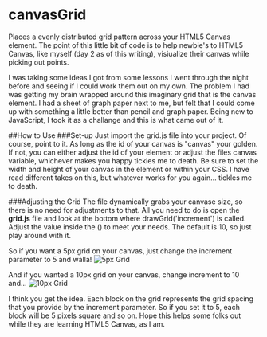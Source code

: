 canvasGrid
==========

Places a evenly distributed grid pattern across your HTML5 Canvas element. The point of this little bit of code is to help newbie's to HTML5 Canvas, like myself (day 2 as of this writing), visiualize their canvas while picking out points. 

I was taking some ideas I got from some lessons I went through the night before and seeing if I could work them out on my own. The problem I had was getting my brain wrapped around this imaginary grid that is the canvas element. I had a sheet of graph paper next to me, but felt that I could come up with something a little better than pencil and graph paper. Being new to JavaScript, I took it as a challange and this is what came out of it.

##How to Use
###Set-up
Just import the grid.js file into your project. Of course, point to it. As long as the id of your canvas is "canvas" your golden. If not, you can either adjust the id of your element or adjust the files canvas variable, whichever makes you happy tickles me to death. Be sure to set the width and height of your canvas in the element or within your CSS. I have read different takes on this, but whatever works for you again... tickles me to death. 

###Adjusting the Grid
The file dynamically grabs your canvase size, so there is no need for adjustments to that. All you need to do is open the **grid.js** file and look at the bottom where drawGrid('increment') is called. Adjust the value inside the () to meet your needs. The default is 10, so just play around with it.

So if you want a 5px grid on your canvas, just change the increment parameter to 5 and walla! 
![5px Grid](https://lh4.googleusercontent.com/-1LcHfAl5rzA/USqilSKscbI/AAAAAAAACDc/gnwbIfbX0k0/w904-h428-o-k/5pixel.PNG "5px Grid on Canvas")

And if you wanted a 10px grid on your canvas, change increment to 10 and...
![10px Grid](https://lh3.googleusercontent.com/-HGWLgSdSQC4/USqiks4qbMI/AAAAAAAACDM/EIPokXwpV-M/w839-h395-o-k/10pixel.PNG "10px Grid on Canvas")

I think you get the idea. Each block on the grid represents the grid spacing that you provide by the increment parameter. So if you set it to 5, each block will be 5 pixels square and so on. Hope this helps some folks out while they are learning HTML5 Canvas, as I am. 
